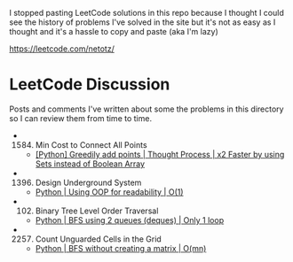 I stopped pasting LeetCode solutions in this repo because I thought I could see the history of problems I've solved in the site but it's not as easy as I thought and it's a hassle to copy and paste (aka I'm lazy)

https://leetcode.com/netotz/

# LeetCode Discussion

Posts and comments I've written about some the problems in this directory so I can review them from time to time.

- 1584. Min Cost to Connect All Points
  - [[Python] Greedily add points | Thought Process | x2 Faster by using Sets instead of Boolean Array](https://leetcode.com/problems/min-cost-to-connect-all-points/discuss/1984477/Python-Greedily-add-points-or-Though-process-or-x2-Faster-by-using-Sets-instead-of-Boolean-Array)

- 1396. Design Underground System
  - [Python | Using OOP for readability | O(1)](https://leetcode.com/problems/design-underground-system/discuss/1979695/Python-or-Using-OOP-for-readability-or-O(1))

- 102. Binary Tree Level Order Traversal
  - [Python | BFS using 2 queues (deques) | Only 1 loop](https://leetcode.com/problems/binary-tree-level-order-traversal/discuss/1976316/python-bfs-using-2-queues-deques-only-1-loop)
 
- 2257. Count Unguarded Cells in the Grid
  - [Python | BFS without creating a matrix | O(mn)](https://leetcode.com/problems/count-unguarded-cells-in-the-grid/discuss/1995298/Python-or-BFS-without-creating-a-matrix-or-O(mn))
